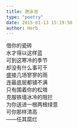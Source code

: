 ```yaml
---  
title: 游泳池  
type: "poetry"  
date: 2015-01-13 15:19:50  
author: Herb  
---  
```

借你的瓷砖  
水才得以这样蓝  
可到这寒冷的季节  
却没有什么事可干  
盛接几场寥寥的雨  
连最底层都铺不满  
只有围着你的松塔  
克服铁墙冰冷的阻拦  
为你送进一根两根绿意  
可你那样清高  
——任其腐烂